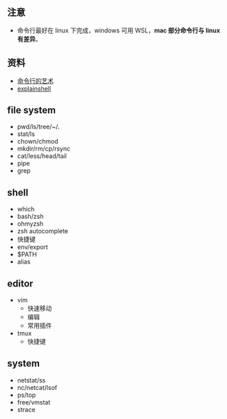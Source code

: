 ## 注意

+ 命令行最好在 linux 下完成，windows 可用 WSL，**mac 部分命令行与 linux 有差异**。

## 资料

+ [命令行的艺术](https://github.com/jlevy/the-art-of-command-line/blob/master/README-zh.md)
+ [explainshell](http://explainshell.com/)


## file system

+ pwd/ls/tree/~/.
+ stat/ls
+ chown/chmod
+ mkdir/rm/cp/rsync
+ cat/less/head/tail
+ pipe
+ grep

## shell

+ which
+ bash/zsh
+ ohmyzsh
+ zsh autocomplete
+ 快捷键
+ env/export
+ $PATH
+ alias

## editor

+ vim
  + 快速移动
  + 编辑
  + 常用插件
+ tmux
  + 快捷键

## system

+ netstat/ss
+ nc/netcat/lsof
+ ps/top
+ free/vmstat
+ strace
